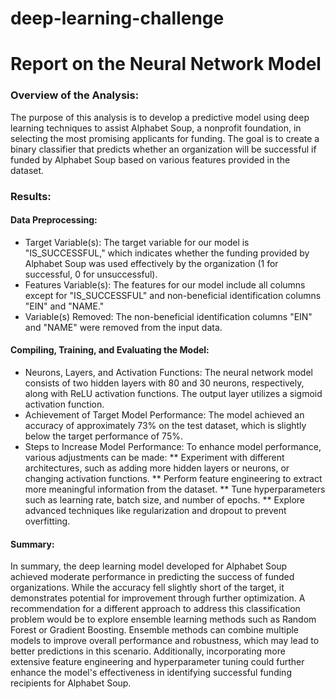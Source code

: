 # deep-learning-challenge

# Report on the Neural Network Model

### Overview of the Analysis:

The purpose of this analysis is to develop a predictive model using deep learning techniques to assist Alphabet Soup, a nonprofit foundation, in selecting the most promising applicants for funding. The goal is to create a binary classifier that predicts whether an organization will be successful if funded by Alphabet Soup based on various features provided in the dataset.

### Results:

#### Data Preprocessing:

* Target Variable(s): The target variable for our model is "IS_SUCCESSFUL," which indicates whether the funding provided by Alphabet Soup was used effectively by the organization (1 for successful, 0 for unsuccessful).
* Features Variable(s): The features for our model include all columns except for "IS_SUCCESSFUL" and non-beneficial identification columns "EIN" and "NAME."
* Variable(s) Removed: The non-beneficial identification columns "EIN" and "NAME" were removed from the input data.

#### Compiling, Training, and Evaluating the Model:

* Neurons, Layers, and Activation Functions: The neural network model consists of two hidden layers with 80 and 30 neurons, respectively, along with ReLU activation functions. The output layer utilizes a sigmoid activation function.
* Achievement of Target Model Performance: The model achieved an accuracy of approximately 73% on the test dataset, which is slightly below the target performance of 75%.
* Steps to Increase Model Performance: To enhance model performance, various adjustments can be made:
** Experiment with different architectures, such as adding more hidden layers or neurons, or changing activation functions.
** Perform feature engineering to extract more meaningful information from the dataset.
** Tune hyperparameters such as learning rate, batch size, and number of epochs.
** Explore advanced techniques like regularization and dropout to prevent overfitting.

#### Summary:

In summary, the deep learning model developed for Alphabet Soup achieved moderate performance in predicting the success of funded organizations. While the accuracy fell slightly short of the target, it demonstrates potential for improvement through further optimization. A recommendation for a different approach to address this classification problem would be to explore ensemble learning methods such as Random Forest or Gradient Boosting. Ensemble methods can combine multiple models to improve overall performance and robustness, which may lead to better predictions in this scenario. Additionally, incorporating more extensive feature engineering and hyperparameter tuning could further enhance the model's effectiveness in identifying successful funding recipients for Alphabet Soup.
